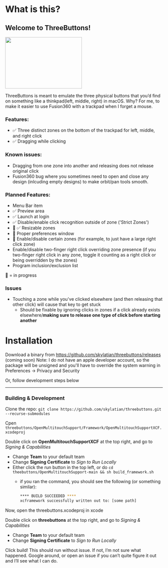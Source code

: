 # What is this?

## Welcome to ThreeButtons!
<img src="./images/touchpad.jpg" width="245" height="164">

ThreeButtons is meant to emulate the three physical buttons that you’d find on something like a thinkpad(left, middle, right) in macOS. Why? For me, to make it easier to use Fusion360 with a trackpad when I forget a mouse.

### Features:
- ✅ Three distinct zones on the bottom of the trackpad for left, middle, and right click
- ✅ Dragging while clicking

### Known issues:
- Dragging from one zone into another and releasing does not release original click
- Fusion360 bug where you sometimes need to open and close any design (inlcuding empty designs) to make orbit/pan tools smooth.

### Planned Features:
- Menu Bar item
- ✅ Preview area
- ✅ Launch at login
- ✅ Disable/enable click recognition outside of zone ('Strict Zones')
- 🚧 ✅ Resizable zones
- 🚧 Proper preferences window
- 🚧 Enable/disable certain zones (for example, to just have a large right click zone)
- Enable/disable two-finger right click overriding zone presence (if you two-finger right click in any zone, toggle it counting as a right click or being overridden by the zones)
- Program inclusion/exclusion list

🚧 = in progress

### Issues
- Touching a zone while you've clicked elsewhere (and then releasing that other click) will cause that key to get stuck
    - Should be fixable by ignoring clicks in zones if a click already exists elsewhere/**making sure to release one type of click before starting another**

# Installation
Download a binary from https://github.com/skylatian/threebuttons/releases (coming soon)
Note: I do not have an apple developer account, so the package will be unsigned and you'll have to override the system warning in Preferences -> Privacy and Security

Or, follow development steps below

---



### Building & Development
Clone the repo: `git clone https://github.com/skylatian/threebuttons.git --recurse-submodules`

Cpen `threebuttons/OpenMultitouchSupport/Framework/OpenMultitouchSupportXCF.xcodeproj`

Double click on **OpenMultitouchSupportXCF** at the top right, and go to *Signing & Capabilities*

- Change **Team** to your default team
- Change **Signing Certificate** to *Sign to Run Locally*
- Either click the run button in the top left, or do  `cd theebuttons/OpenMultitouchSupport-main && sh build_framework.sh`
    - if you ran the command, you should see the following (or something similar):
        
        ```bash
        **** BUILD SUCCEEDED ****
        xcframework successfully written out to: [some path]
        ```
Now, open the threebuttons.xcodeproj in xcode

Double click on **threebuttons** at the top right, and go to *Signing & Capabilities*

- Change **Team** to your default team
- Change **Signing Certificate** to *Sign to Run Locally*

Click build! This should run without issue. If not, I’m not sure what happened. Google around, or open an issue if you can’t quite figure it out and I’ll see what I can do.
